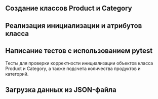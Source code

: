## Создание классов Product и Category 
## Реализация инициализации и атрибутов класса
## Написание тестов с использованием pytest 
Тесты для проверки корректности инициализации объектов класса Product и Category, а также подсчета количества продуктов и категорий.
## Загрузка данных из JSON-файла
